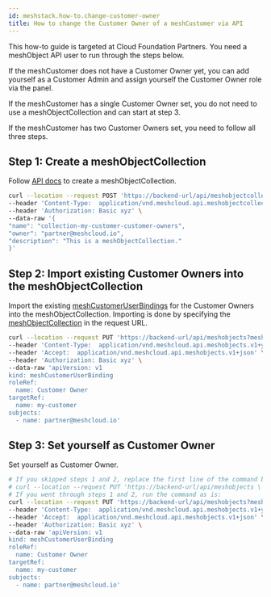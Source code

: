 ```yaml
---
id: meshstack.how-to.change-customer-owner
title: How to change the Customer Owner of a meshCustomer via API
---
```


This how-to guide is targeted at Cloud Foundation Partners. You need a meshObject API user to run through the steps below.

If the meshCustomer does not have a Customer Owner yet, you can add yourself as a Customer Admin and assign yourself the Customer Owner role via the panel.

If the meshCustomer has a single Customer Owner set, you do not need to use a meshObjectCollection and can start at step 3.

If the meshCustomer has two Customer Owners set, you need to follow all three steps.

## Step 1: Create a meshObjectCollection

Follow [API docs](https://docs.meshcloud.io/api/index.html#mesh_object_collection_create) to create a meshObjectCollection.

```sh
curl --location --request POST 'https://backend-url/api/meshobjectcollections' \
--header 'Content-Type:  application/vnd.meshcloud.api.meshobjectcollection.v1+json;charset=UTF-8' \
--header 'Authorization: Basic xyz' \
--data-raw '{
"name": "collection-my-customer-customer-owners",
"owner": "partner@meshcloud.io",
"description": "This is a meshObjectCollection."
}'
```

## Step 2: Import existing Customer Owners into the meshObjectCollection

Import the existing [meshCustomerUserBindings](https://docs.meshcloud.io/api/index.html#_meshcustomeruserbinding) for the Customer Owners into the meshObjectCollection.
Importing is done by specifying the [meshObjectCollection](https://docs.meshcloud.io/api/index.html#mesh_object_declarative_import) in the request URL.

```sh
curl --location --request PUT 'https://backend-url/api/meshobjects?meshObjectCollection=collection-my-customer-customer-owners&owner=partner@meshcloud.io' \
--header 'Content-Type:  application/vnd.meshcloud.api.meshobjects.v1+yaml;charset=UTF-8' \
--header 'Accept:  application/vnd.meshcloud.api.meshobjects.v1+json' \
--header 'Authorization: Basic xyz' \
--data-raw 'apiVersion: v1
kind: meshCustomerUserBinding
roleRef:
  name: Customer Owner
targetRef:
  name: my-customer
subjects:
  - name: partner@meshcloud.io'
```

## Step 3: Set yourself as Customer Owner

Set yourself as Customer Owner.

```sh
# If you skipped steps 1 and 2, replace the first line of the command below with:
# curl --location --request PUT 'https://backend-url/api/meshobjects \
# If you went through steps 1 and 2, run the command as is:
curl --location --request PUT 'https://backend-url/api/meshobjects?meshObjectCollection=collection-my-customer-customer-owners&owner=partner@meshcloud.io' \
--header 'Content-Type:  application/vnd.meshcloud.api.meshobjects.v1+yaml;charset=UTF-8' \
--header 'Accept:  application/vnd.meshcloud.api.meshobjects.v1+json' \
--header 'Authorization: Basic xyz' \
--data-raw 'apiVersion: v1
kind: meshCustomerUserBinding
roleRef:
  name: Customer Owner
targetRef:
  name: my-customer
subjects:
  - name: partner@meshcloud.io'
```
